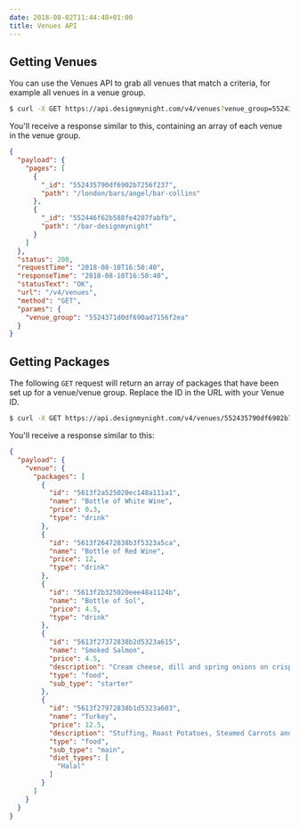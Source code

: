 ```yaml
---
date: 2018-08-02T11:44:48+01:00
title: Venues API
---
```


## Getting Venues

You can use the Venues API to grab all venues that match a criteria, for example all venues in a venue group.

```bash
$ curl -X GET https://api.designmynight.com/v4/venues?venue_group=5524371d0df690ad7156f2ea
```

You'll receive a response similar to this, containing an array of each venue in the venue group.

```json
{
  "payload": {
    "pages": [
      {
        "_id": "552435790df6902b7256f237",
        "path": "/london/bars/angel/bar-collins"
      },
      {
        "_id": "552446f62b588fe4207fabfb",
        "path": "/bar-designmynight"
      }
    ]
  },
  "status": 200,
  "requestTime": "2018-08-10T16:50:40",
  "responseTime": "2018-08-10T16:50:40",
  "statusText": "OK",
  "url": "/v4/venues",
  "method": "GET",
  "params": {
    "venue_group": "5524371d0df690ad7156f2ea"
  }
}
```

<!---

## Setting Fields

The following fields will be included in the venue response. 

Field| Collins Setting|Example| Can be set up at venue group level|
---|---|---|---
booking_labels| [Booking Labels](https://collins.uservoice.com/knowledgebase/articles/478042-labels-colours-adding-editing-booking-action-l)| `[{"colour": "f7c6c7", "id": "chase_deposit", "label": "Chase Deposit"}]` | Yes
booking_stages| [Booking Stages](https://collins.uservoice.com/knowledgebase/articles/1867465-diary-floorplan-booking-stages?utm_source=Collins+Subscribers+%28Feb+2017%29&utm_campaign=ce30cb069f-EMAIL_CAMPAIGN_2018_07_12_09_14&utm_medium=email&utm_term=0_16f0ace514-ce30cb069f-61017549)| `[{"colour": "6633b7", "id": "arrived", "label": "Arrived"}]` | Yes
customer_labels| [customer Labels](https://collins.uservoice.com/knowledgebase/articles/478041-labels-colours-adding-editing-customer-labels)| `[{"colour": "d4c5f9", "id": "cancelled", "label": "cancelled", "type": "no_show"}]` | Yes
booking_types| [Booking Types](https://collins.uservoice.com/knowledgebase/articles/477999-booking-types-adding-editing-your-booking-type) | `[{ "id": "58d122ba566b8a3c198b45aa", "name": "Brunch"}]` | No
bookable_areas | [Tables](https://collins.uservoice.com/knowledgebase/articles/478009-tables-areas-adding-new-tables) | `[{ "id": "55243ccd787279304031501d", "name": "1"}]` | No
bookable_area_zones| [Zones](https://collins.uservoice.com/knowledgebase/articles/478013) | `[{"id": "55243d292b588f381e7fac23", "name": "Restaurant"}]` | No
packages |[Pre-Orders Items](https://collins.uservoice.com/knowledgebase/articles/893736-pre-orders-adding-editing-packages-and-pre-order)| `[{"id": "5613f2a525020ec148a111a1", "name": "Bottle of White Wine", "price": 0.3, "type": "drink"}]` | Yes
preorder_menus| [Preorder Menus](https://collins.uservoice.com/knowledgebase/articles/1175845-collins-pre-orders-how-to-setup-guide) | `[{"id": "5ae18fc4dfd9f90645043348", "name": "Brunch Menu"}]` | Yes
opening_times| [Opening Times](https://collins.uservoice.com/knowledgebase/articles/822606-4-setting-editing-your-opening-times) |`[{"monday": {"status": true, "open": "09:00", "close": "04:00", "private_hire": false}]` | No
booking_unavailable| [Unavailable Dates](https://collins.uservoice.com/knowledgebase/articles/478006-unavailable-dates-how-to-shut-the-booking-widget) | `[{ "id": "5ab0f0f252550c03b07ca63a", "unavailable_from": "2018-03-31", "unavailable_to": "2018-03-31", "unavailable_message": "closed", "close_admin": true}` | No

You will be able to use a `GET` request to return an array of the settings for a venue. Replace the ID in the URL with your [Venue ID](https://developers.designmynight.com/api/venues-api/#getting-venues).

For example if you wanted to return all the booking types for a venue, you would make the following `GET` request

```bash
$ curl -X GET https://api.designmynight.com/v4/venues/552435790df6902b7256f237?fields=booking_types
```

For the settings that can be set up at venue group level, you would be able to use a `GET` request to return an array of the settings for the venue group. Replace the ID in the URL with your Venue Group ID. 

--->

## Getting Packages

The following `GET` request will return an array of packages that have been set up for a venue/venue group. Replace the ID in the URL with your Venue ID.

```bash
$ curl -X GET https://api.designmynight.com/v4/venues/552435790df6902b7256f237?fields=packages
```

You'll receive a response similar to this:

```json
{
  "payload": {
    "venue": {
      "packages": [
        {
          "id": "5613f2a525020ec148a111a1",
          "name": "Bottle of White Wine",
          "price": 0.3,
          "type": "drink"
        },
        {
          "id": "5613f26472838b3f5323a5ca",
          "name": "Bottle of Red Wine",
          "price": 12,
          "type": "drink"
        },
        {
          "id": "5613f2b325020eee48a1124b",
          "name": "Bottle of Sol",
          "price": 4.5,
          "type": "drink"
        },
        {
          "id": "5613f27372838b2d5323a615",
          "name": "Smoked Salmon",
          "price": 4.5,
          "description": "Cream cheese, dill and spring onions on crisp bread",
          "type": "food",
          "sub_type": "starter"
        },
        {
          "id": "5613f27972838b1d5323a603",
          "name": "Turkey",
          "price": 12.5,
          "description": "Stuffing, Roast Potatoes, Steamed Carrots and green beans",
          "type": "food",
          "sub_type": "main",
          "diet_types": [
            "Halal"
          ]
        }
      ]
    }
  }
}
```
